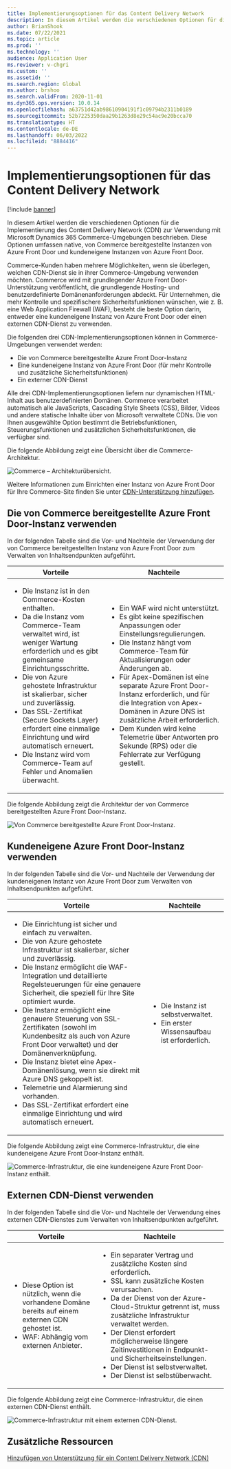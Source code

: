```yaml
---
title: Implementierungsoptionen für das Content Delivery Network
description: In diesem Artikel werden die verschiedenen Optionen für die Implementierung des Content Delivery Network (CDN) zur Verwendung mit Microsoft Dynamics 365 Commerce-Umgebungen beschrieben. Diese Optionen umfassen native, von Commerce bereitgestellte Instanzen von Azure Front Door und kundeneigene Instanzen von Azure Front Door.
author: BrianShook
ms.date: 07/22/2021
ms.topic: article
ms.prod: ''
ms.technology: ''
audience: Application User
ms.reviewer: v-chgri
ms.custom: ''
ms.assetid: ''
ms.search.region: Global
ms.author: brshoo
ms.search.validFrom: 2020-11-01
ms.dyn365.ops.version: 10.0.14
ms.openlocfilehash: a63751d42ab98610904191f1c09794b2311b0189
ms.sourcegitcommit: 52b7225350daa29b1263d8e29c54ac9e20bcca70
ms.translationtype: HT
ms.contentlocale: de-DE
ms.lasthandoff: 06/03/2022
ms.locfileid: "8884416"
---
```

# <a name="content-delivery-network-implementation-options"></a>Implementierungsoptionen für das Content Delivery Network

[!include [banner](includes/banner.md)]

In diesem Artikel werden die verschiedenen Optionen für die Implementierung des Content Delivery Network (CDN) zur Verwendung mit Microsoft Dynamics 365 Commerce-Umgebungen beschrieben. Diese Optionen umfassen native, von Commerce bereitgestellte Instanzen von Azure Front Door und kundeneigene Instanzen von Azure Front Door.

Commerce-Kunden haben mehrere Möglichkeiten, wenn sie überlegen, welchen CDN-Dienst sie in ihrer Commerce-Umgebung verwenden möchten. Commerce wird mit grundlegender Azure Front Door-Unterstützung veröffentlicht, die grundlegende Hosting- und benutzerdefinierte Domänenanforderungen abdeckt. Für Unternehmen, die mehr Kontrolle und spezifischere Sicherheitsfunktionen wünschen, wie z. B. eine Web Application Firewall (WAF), besteht die beste Option darin, entweder eine kundeneigene Instanz von Azure Front Door oder einen externen CDN-Dienst zu verwenden.

Die folgenden drei CDN-Implementierungsoptionen können in Commerce-Umgebungen verwendet werden:

- Die von Commerce bereitgestellte Azure Front Door-Instanz
- Eine kundeneigene Instanz von Azure Front Door (für mehr Kontrolle und zusätzliche Sicherheitsfunktionen)
- Ein externer CDN-Dienst

Alle drei CDN-Implementierungsoptionen liefern nur dynamischen HTML-Inhalt aus benutzerdefinierten Domänen. Commerce verarbeitet automatisch alle JavaScripts, Cascading Style Sheets (CSS), Bilder, Videos und andere statische Inhalte über von Microsoft verwaltete CDNs. Die von Ihnen ausgewählte Option bestimmt die Betriebsfunktionen, Steuerungsfunktionen und zusätzlichen Sicherheitsfunktionen, die verfügbar sind.

Die folgende Abbildung zeigt eine Übersicht über die Commerce-Architektur.

![Commerce – Architekturübersicht.](media/Commerce_CDN-Option_ComparisonModels.png)

Weitere Informationen zum Einrichten einer Instanz von Azure Front Door für Ihre Commerce-Site finden Sie unter [CDN-Unterstützung hinzufügen](add-cdn-support.md).

## <a name="use-the-commerce-provided-azure-front-door-instance"></a>Die von Commerce bereitgestellte Azure Front Door-Instanz verwenden

In der folgenden Tabelle sind die Vor- und Nachteile der Verwendung der von Commerce bereitgestellten Instanz von Azure Front Door zum Verwalten von Inhaltsendpunkten aufgeführt.

| Vorteile | Nachteile |
|------|------|
| <ul><li>Die Instanz ist in den Commerce-Kosten enthalten.</li><li>Da die Instanz vom Commerce-Team verwaltet wird, ist weniger Wartung erforderlich und es gibt gemeinsame Einrichtungsschritte.</li><li>Die von Azure gehostete Infrastruktur ist skalierbar, sicher und zuverlässig.</li><li>Das SSL-Zertifikat (Secure Sockets Layer) erfordert eine einmalige Einrichtung und wird automatisch erneuert.</li><li>Die Instanz wird vom Commerce-Team auf Fehler und Anomalien überwacht.</li></ul> | <ul><li>Ein WAF wird nicht unterstützt.</li><li>Es gibt keine spezifischen Anpassungen oder Einstellungsregulierungen.</li><li>Die Instanz hängt vom Commerce-Team für Aktualisierungen oder Änderungen ab.</li><li>Für Apex-Domänen ist eine separate Azure Front Door-Instanz erforderlich, und für die Integration von Apex-Domänen in Azure DNS ist zusätzliche Arbeit erforderlich.</li><li>Dem Kunden wird keine Telemetrie über Antworten pro Sekunde (RPS) oder die Fehlerrate zur Verfügung gestellt.</li></ul> |

Die folgende Abbildung zeigt die Architektur der von Commerce bereitgestellten Azure Front Door-Instanz.

![Von Commerce bereitgestellte Azure Front Door-Instanz.](media/Commerce_CDN-Option_CommerceFrontDoor.png)

## <a name="use-a-customer-owned-azure-front-door-instance"></a>Kundeneigene Azure Front Door-Instanz verwenden

In der folgenden Tabelle sind die Vor- und Nachteile der Verwendung der kundeneigenen Instanz von Azure Front Door zum Verwalten von Inhaltsendpunkten aufgeführt.

| Vorteile | Nachteile |
|------|------|
| <ul><li>Die Einrichtung ist sicher und einfach zu verwalten.</li><li>Die von Azure gehostete Infrastruktur ist skalierbar, sicher und zuverlässig.</li><li>Die Instanz ermöglicht die WAF-Integration und detaillierte Regelsteuerungen für eine genauere Sicherheit, die speziell für Ihre Site optimiert wurde.</li><li>Die Instanz ermöglicht eine genauere Steuerung von SSL-Zertifikaten (sowohl im Kundenbesitz als auch von Azure Front Door verwaltet) und der Domänenverknüpfung.</li><li>Die Instanz bietet eine Apex-Domänenlösung, wenn sie direkt mit Azure DNS gekoppelt ist.</li><li>Telemetrie und Alarmierung sind vorhanden.</li><li>Das SSL-Zertifikat erfordert eine einmalige Einrichtung und wird automatisch erneuert.</li></ul> | <ul><li>Die Instanz ist selbstverwaltet.</li><li>Ein erster Wissensaufbau ist erforderlich.</li></ul> |

Die folgende Abbildung zeigt eine Commerce-Infrastruktur, die eine kundeneigene Azure Front Door-Instanz enthält.

![Commerce-Infrastruktur, die eine kundeneigene Azure Front Door-Instanz enthält.](media/Commerce_CDN-Option_CustomerOwnedAzureFrontDoor.png)

## <a name="use-an-external-cdn-service"></a>Externen CDN-Dienst verwenden

In der folgenden Tabelle sind die Vor- und Nachteile der Verwendung eines externen CDN-Dienstes zum Verwalten von Inhaltsendpunkten aufgeführt.

| Vorteile | Nachteile |
|------|------|
| <ul><li>Diese Option ist nützlich, wenn die vorhandene Domäne bereits auf einem externen CDN gehostet ist.</li><li>WAF: Abhängig vom externen Anbieter.</li></ul> | <ul><li>Ein separater Vertrag und zusätzliche Kosten sind erforderlich.</li><li>SSL kann zusätzliche Kosten verursachen.</li><li>Da der Dienst von der Azure-Cloud-Struktur getrennt ist, muss zusätzliche Infrastruktur verwaltet werden.</li><li>Der Dienst erfordert möglicherweise längere Zeitinvestitionen in Endpunkt- und Sicherheitseinstellungen.</li><li>Der Dienst ist selbstverwaltet.</li><li>Der Dienst ist selbstüberwacht.</li></ul> |

Die folgende Abbildung zeigt eine Commerce-Infrastruktur, die einen externen CDN-Dienst enthält.

![Commerce-Infrastruktur mit einem externen CDN-Dienst.](media/Commerce_CDN-Option_ExternalFrontDoor.png)

## <a name="additional-resources"></a>Zusätzliche Ressourcen

[Hinzufügen von Unterstützung für ein Content Delivery Network (CDN)](add-cdn-support.md)
